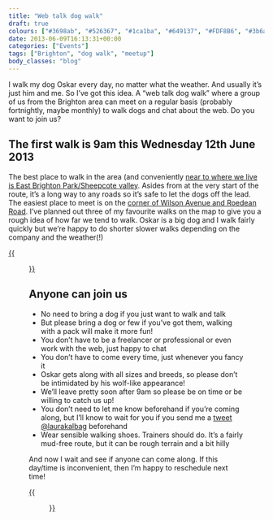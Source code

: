 ```yaml
---
title: "Web talk dog walk"
draft: true
colours: ["#3698ab", "#526367", "#1ca1ba", "#649137", "#FDF8B6", "#3b6a2a", "#FFFFDF"]
date: 2013-06-09T16:13:31+00:00
categories: ["Events"]
tags: ["Brighton", "dog walk", "meetup"]
body_classes: "blog"
---
```


I walk my dog Oskar every day, no matter what the weather. And usually it’s just him and me. So I’ve got this idea. A “web talk dog walk” where a group of us from the Brighton area can meet on a regular basis (probably fortnightly, maybe monthly) to walk dogs and chat about the web. Do you want to join us?

## The first walk is 9am this Wednesday 12th June 2013

The best place to walk in the area (and conveniently [near to where we live is East Brighton Park/Sheepcote valley](https://maps.google.com/maps/ms?msid=203285113495597462862.0004deb99f76f41c37bbd&amp;msa=0&amp;ll=50.816724,-0.102396&amp;spn=0.00281,0.006968). Asides from at the very start of the route, it’s a long way to any roads so it’s safe to let the dogs off the lead. The easiest place to meet is on the [corner of Wilson Avenue and Roedean Road](https://maps.google.com/maps/ms?msid=203285113495597462862.0004deb99f76f41c37bbd&amp;msa=0&amp;ll=50.816724,-0.102396&amp;spn=0.00281,0.006968). I’ve planned out three of my favourite walks on the map to give you a rough idea of how far we tend to walk. Oskar is a big dog and I walk fairly quickly but we’re happy to do shorter slower walks depending on the company and the weather(!)

[{{<figure class="wp-caption aligncenter size-full wp-image-3525 " alt="Brighton and the walking route around East Brighton Park/Sheepcote valley" src="/images/2013/06/brighton-map.png" width="600" height="330" caption="The routes (zoomed out) on Google Maps. Select the map to see the full map.">}}](https://maps.google.com/maps/ms?msid=203285113495597462862.0004deb99f76f41c37bbd&amp;msa=0&amp;ll=50.821011,-0.095851&amp;spn=0.010316,0.027874)

## Anyone can join us

* No need to bring a dog if you just want to walk and talk
* But please bring a dog or few if you’ve got them, walking with a pack will make it more fun!
* You don’t have to be a freelancer or professional or even work with the web, just happy to chat
* You don’t have to come every time, just whenever you fancy it
* Oskar gets along with all sizes and breeds, so please don’t be intimidated by his wolf-like appearance!
* We’ll leave pretty soon after 9am so please be on time or be willing to catch us up!
* You don’t need to let me know beforehand if you’re coming along, but I’ll know to wait for you if you send me a [tweet @laurakalbag](http://twitter.com/laurakalbag) beforehand
* Wear sensible walking shoes. Trainers should do. It’s a fairly mud-free route, but it can be rough terrain and a bit hilly

And now I wait and see if anyone can come along. If this day/time is inconvenient, then I’m happy to reschedule next time!

[{{<figure class="wp-caption aligncenter size-full wp-image-3501" alt="Oskar the husky/malamute cross in Sheepcote Valley" src="/images/2013/06/osky.jpg" width="800" height="600" caption="Oskar in Sheepcote Valley">}}](/images/2013/06/osky.jpg)

